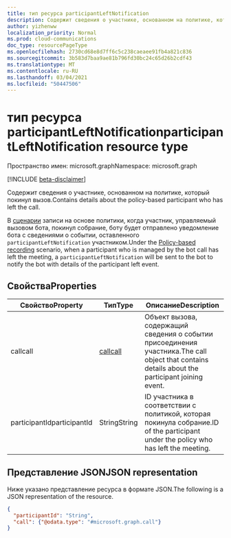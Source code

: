 ```yaml
---
title: тип ресурса participantLeftNotification
description: Содержит сведения о участнике, основанном на политике, который покинул вызов.
author: yizhenww
localization_priority: Normal
ms.prod: cloud-communications
doc_type: resourcePageType
ms.openlocfilehash: 2730cd68e8d7ff6c5c238caeaee91fb4a821c836
ms.sourcegitcommit: 3b583d7baa9ae81b796fd30bc24c65d26b2cdf43
ms.translationtype: MT
ms.contentlocale: ru-RU
ms.lasthandoff: 03/04/2021
ms.locfileid: "50447506"
---
```

# <a name="participantleftnotification-resource-type"></a><span data-ttu-id="6a488-103">тип ресурса participantLeftNotification</span><span class="sxs-lookup"><span data-stu-id="6a488-103">participantLeftNotification resource type</span></span>

<span data-ttu-id="6a488-104">Пространство имен: microsoft.graph</span><span class="sxs-lookup"><span data-stu-id="6a488-104">Namespace: microsoft.graph</span></span>

[!INCLUDE [beta-disclaimer](../../includes/beta-disclaimer.md)]

<span data-ttu-id="6a488-105">Содержит сведения о участнике, основанном на политике, который покинул вызов.</span><span class="sxs-lookup"><span data-stu-id="6a488-105">Contains details about the policy-based participant who has left the call.</span></span>

<span data-ttu-id="6a488-106">В [сценарии](/microsoftteams/teams-recording-policy) записи на основе политики, когда участник, управляемый вызовом бота, покинул собрание, боту будет отправлено уведомление бота с сведениями о событии, оставленного `participantLeftNotification` участником.</span><span class="sxs-lookup"><span data-stu-id="6a488-106">Under the [Policy-based recording](/microsoftteams/teams-recording-policy) scenario, when a participant who is managed by the bot call has left the meeting, a `participantLeftNotification` will be sent to the bot to notify the bot with details of the participant left event.</span></span>

## <a name="properties"></a><span data-ttu-id="6a488-107">Свойства</span><span class="sxs-lookup"><span data-stu-id="6a488-107">Properties</span></span>
| <span data-ttu-id="6a488-108">Свойство</span><span class="sxs-lookup"><span data-stu-id="6a488-108">Property</span></span>       | <span data-ttu-id="6a488-109">Тип</span><span class="sxs-lookup"><span data-stu-id="6a488-109">Type</span></span>            | <span data-ttu-id="6a488-110">Описание</span><span class="sxs-lookup"><span data-stu-id="6a488-110">Description</span></span>                                                        |
| -------------- | --------------  | -------------------------------------------                        |
| <span data-ttu-id="6a488-111">call</span><span class="sxs-lookup"><span data-stu-id="6a488-111">call</span></span>           | [<span data-ttu-id="6a488-112">call</span><span class="sxs-lookup"><span data-stu-id="6a488-112">call</span></span>](call.md) | <span data-ttu-id="6a488-113">Объект вызова, содержащий сведения о событии присоединения участника.</span><span class="sxs-lookup"><span data-stu-id="6a488-113">The call object that contains details about the participant joining event.</span></span> |
| <span data-ttu-id="6a488-114">participantId</span><span class="sxs-lookup"><span data-stu-id="6a488-114">participantId</span></span>  | <span data-ttu-id="6a488-115">String</span><span class="sxs-lookup"><span data-stu-id="6a488-115">String</span></span>          | <span data-ttu-id="6a488-116">ID участника в соответствии с политикой, которая покинула собрание.</span><span class="sxs-lookup"><span data-stu-id="6a488-116">ID of the participant under the policy who has left the meeting.</span></span>        |

## <a name="json-representation"></a><span data-ttu-id="6a488-117">Представление JSON</span><span class="sxs-lookup"><span data-stu-id="6a488-117">JSON representation</span></span>

<span data-ttu-id="6a488-118">Ниже указано представление ресурса в формате JSON.</span><span class="sxs-lookup"><span data-stu-id="6a488-118">The following is a JSON representation of the resource.</span></span>

<!-- {
  "blockType": "resource",
  "optionalProperties": [],
  "@odata.type": "microsoft.graph.participantLeftNotification"
}-->
```json
{
  "participantId": "String",
  "call": {"@odata.type": "#microsoft.graph.call"}
}
```

<!-- uuid: 8fcb5dbc-d5aa-4681-8e31-b001d5168d79
2015-10-25 14:57:30 UTC -->
<!--
{
  "type": "#page.annotation",
  "description": "participantLeftNotification resource",
  "keywords": "",
  "section": "documentation",
  "tocPath": "",
  "suppressions": []
}
-->

